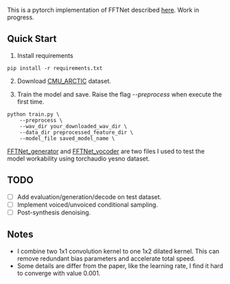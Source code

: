 This is a pytorch implementation of FFTNet described [here](http://gfx.cs.princeton.edu/pubs/Jin_2018_FAR/).
Work in progress.

## Quick Start

1. Install requirements
```
pip install -r requirements.txt
```

2. Download [CMU_ARCTIC](http://festvox.org/cmu_arctic/) dataset.

3. Train the model and save. Raise the flag _--preprocess_ when execute the first time.

```
python train.py \
    --preprocess \
    --wav_dir your_downloaded_wav_dir \
    --data_dir preprocessed_feature_dir \
    --model_file saved_model_name \
```

[FFTNet_generator](FFTNet_generator.py) and [FFTNet_vocoder](FFTNet_vocoder.py) are two files I used to test the model 
workability using torchaudio yesno dataset.

## TODO

- [ ] Add evaluation/generation/decode on test dataset.
- [ ] Implement voiced/unvoiced conditional sampling.
- [ ] Post-synthesis denoising.

## Notes

* I combine two 1x1 convolution kernel to one 1x2 dilated kernel.
This can remove redundant bias parameters and accelerate total speed.
* Some details are differ from the paper, like the learning rate, I find it hard to converge with value 0.001.